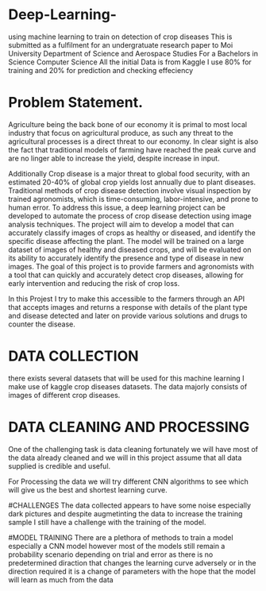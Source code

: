 # Deep-Learning-
using machine learning to train on detection of crop diseases
This is submitted as a fulfilment for an undergratuate research paper to Moi University Department of Science and Aerospace Studies
For a Bachelors in Science Computer Science
All the initial Data is from Kaggle 
I use 80% for training and 20% for prediction and checking effeciency

# Problem Statement.
Agriculture being the back bone of our economy it is primal to most local industry that focus on agricultural produce, as such any threat to the agricultural processes is a direct threat to our economy. 
In clear sight is also the fact that traditional models of farming have reached the peak curve and are no linger able to increase the yield,
despite increase in input. 

Additionally
Crop disease is a major threat to global food security, with an estimated 20-40% of global crop yields lost annually due to plant diseases. Traditional methods of crop disease detection involve visual inspection by trained agronomists, which is time-consuming, labor-intensive, and prone to human error. To address this issue, a deep learning project can be developed to automate the process of crop disease detection using image analysis techniques. The project will aim to develop a model that can accurately classify images of crops as healthy or diseased, and identify the specific disease affecting the plant. The model will be trained on a large dataset of images of healthy and diseased crops, and will be evaluated on its ability to accurately identify the presence and type of disease in new images. The goal of this project is to provide farmers and agronomists with a tool that can quickly and accurately detect crop diseases, allowing for early intervention and reducing the risk of crop loss.

In this Projest I try to make this accessible to the farmers through an API that accepts images and returns a response with details of the plant type and disease detected and later on provide various solutions and drugs to counter the disease.

# DATA COLLECTION
there exists several datasets that will be used for this machine learning I make use of kaggle crop diseases datasets.
The data majorly consists of images of different crop diseases.
# DATA CLEANING AND PROCESSING
One of the challenging task is data cleaning fortunately we will have most of the data already cleaned and we will in this project assume that all data supplied is credible and useful.

For Processing the data we will try different CNN algorithms to see which will give us the best and shortest learning curve.

#CHALLENGES
The data collected appears to have some noise especially dark pictures and despite augmetinting the data to increase the training sample I still have a challenge with the training of the model.

#MODEL TRAINING
There are a plethora of methods to train a model especially a CNN model however most of the models still remain a probability scenario depending on trial and error as there is no predetermined diraction that changes the learning curve adversely or in the direction required it is a change of parameters with the hope that the model will learn as much from the data
